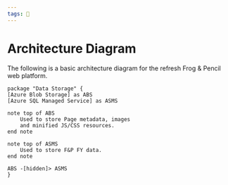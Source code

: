 ```yaml
---
tags: 🐸
---
```


# Architecture Diagram

The following is a basic architecture diagram for the refresh Frog & Pencil web platform.

```plantuml
package "Data Storage" {
[Azure Blob Storage] as ABS
[Azure SQL Managed Service] as ASMS

note top of ABS
	Used to store Page metadata, images
	and minified JS/CSS resources.
end note

note top of ASMS
	Used to store F&P FY data.
end note

ABS -[hidden]> ASMS
}
```
